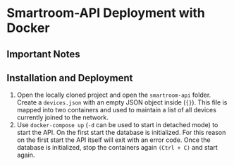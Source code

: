 # Smartroom-API Deployment with Docker

## Important Notes


## Installation and Deployment
1. Open the locally cloned project and open the ```smartroom-api``` folder. Create a ```devices.json``` with an empty JSON object inside (```{}```). This file is mapped into two containers and used to maintain a list of all devices currently joined to the network.
2.  Use ```docker-compose up``` (```-d``` can be used to start in detached mode) to start the API. On the first start the database is initialized. For this reason on the first start the API itself will exit with an error code. Once the database is initialized, stop the containers again ```(Ctrl + C)``` and start again. 


